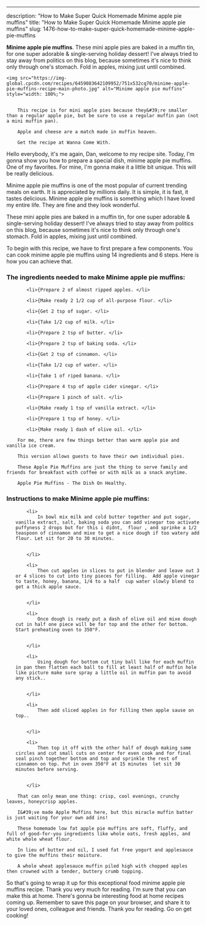 ---
description: "How to Make Super Quick Homemade Minime apple pie muffins"
title: "How to Make Super Quick Homemade Minime apple pie muffins"
slug: 1476-how-to-make-super-quick-homemade-minime-apple-pie-muffins

<p>
	<strong>Minime apple pie muffins</strong>. 
	These mini apple pies are baked in a muffin tin, for one super adorable &amp; single-serving holiday dessert! I&#39;ve always tried to stay away from politics on this blog, because sometimes it&#39;s nice to think only through one&#39;s stomach. Fold in apples, mixing just until combined.
</p>
<p>
	
	<img src="https://img-global.cpcdn.com/recipes/6459083642109952/751x532cq70/minime-apple-pie-muffins-recipe-main-photo.jpg" alt="Minime apple pie muffins" style="width: 100%;">
	
	
		This recipe is for mini apple pies because they&#39;re smaller than a regular apple pie, but be sure to use a regular muffin pan (not a mini muffin pan).
	
		Apple and cheese are a match made in muffin heaven.
	
		Get the recipe at Wanna Come With.
	
</p>
<p>
	Hello everybody, it's me again, Dan, welcome to my recipe site. Today, I'm gonna show you how to prepare a special dish, minime apple pie muffins. One of my favorites. For mine, I'm gonna make it a little bit unique. This will be really delicious.
</p>
	
<p>
	Minime apple pie muffins is one of the most popular of current trending meals on earth. It is appreciated by millions daily. It is simple, it is fast, it tastes delicious. Minime apple pie muffins is something which I have loved my entire life. They are fine and they look wonderful.
</p>
<p>
	These mini apple pies are baked in a muffin tin, for one super adorable &amp; single-serving holiday dessert! I&#39;ve always tried to stay away from politics on this blog, because sometimes it&#39;s nice to think only through one&#39;s stomach. Fold in apples, mixing just until combined.
</p>

<p>
To begin with this recipe, we have to first prepare a few components. You can cook minime apple pie muffins using 14 ingredients and 6 steps. Here is how you can achieve that.
</p>

<h3>The ingredients needed to make Minime apple pie muffins:</h3>

<ol>
	
		<li>{Prepare 2 of almost ripped apples. </li>
	
		<li>{Make ready 2 1/2 cup of all-purpose flour. </li>
	
		<li>{Get 2 tsp of sugar. </li>
	
		<li>{Take 1/2 cup of milk. </li>
	
		<li>{Prepare 2 tsp of butter. </li>
	
		<li>{Prepare 2 tsp of baking soda. </li>
	
		<li>{Get 2 tsp of cinnamon. </li>
	
		<li>{Take 1/2 cup of water. </li>
	
		<li>{Take 1 of riped banana. </li>
	
		<li>{Prepare 4 tsp of apple cider vinegar. </li>
	
		<li>{Prepare 1 pinch of salt. </li>
	
		<li>{Make ready 1 tsp of vanilla extract. </li>
	
		<li>{Prepare 1 tsp of honey. </li>
	
		<li>{Make ready 1 dash of olive oil. </li>
	
</ol>
<p>
	
		For me, there are few things better than warm apple pie and vanilla ice cream.
	
		This version allows guests to have their own individual pies.
	
		These Apple Pie Muffins are just the thing to serve family and friends for breakfast with coffee or with milk as a snack anytime.
	
		Apple Pie Muffins - The Dish On Healthy.
	
</p>

<h3>Instructions to make Minime apple pie muffins:</h3>

<ol>
	
		<li>
			In bowl mix milk and cold butter together and put sugar, vanilla extract, salt, baking soda you can add vinegar too activate puffyness 2 drops but for this i didnt,  flour , and sprinke a 1/2 teaspoon of cinnamon and mixe to get a nice dough if too watery add flour. Let sit for 20 to 30 minutes.
			
			
		</li>
	
		<li>
			Then cut apples in slices to put in blender and leave out 3 or 4 slices to cut into tiny pieces for filling.  Add apple vinegar to taste, honey, banana, 1/4 to a half  cup water slowly blend to get a thick apple sauce.
			
			
		</li>
	
		<li>
			Once dough is ready put a dash of olive oil and mixe dough cut in half one piece will be for top and the other for bottom. Start preheating oven to 350°F.
			
			
		</li>
	
		<li>
			Using dough for bottom cut tiny ball like for each muffin in pan then flatten each ball to fill at least half of muffin hole like picture make sure spray a little oil in muffin pan to avoid any stick..
			
			
		</li>
	
		<li>
			Then add sliced apples in for filling then apple sause on top..
			
			
		</li>
	
		<li>
			Then top it off with the other half of dough making same circles and cut small cuts on center for even cook and for final seal pinch together bottom and top and sprinkle the rest of cinnamon on top. Put in oven 350°F at 15 minutes  let sit 30 minutes before serving.
			
			
		</li>
	
</ol>

<p>
	
		That can only mean one thing: crisp, cool evenings, crunchy leaves, honeycrisp apples.
	
		I&#39;ve made Apple Muffins here, but this miracle muffin batter is just waiting for your own add ins!
	
		These homemade low fat apple pie muffins are soft, fluffy, and full of good-for-you ingredients like whole oats, fresh apples, and white whole wheat flour.
	
		In lieu of butter and oil, I used fat free yogurt and applesauce to give the muffins their moisture.
	
		A whole wheat applesauce muffin piled high with chopped apples then crowned with a tender, buttery crumb topping.
	
</p>

<p>
	So that's going to wrap it up for this exceptional food minime apple pie muffins recipe. Thank you very much for reading. I'm sure that you can make this at home. There's gonna be interesting food at home recipes coming up. Remember to save this page on your browser, and share it to your loved ones, colleague and friends. Thank you for reading. Go on get cooking!
</p>
